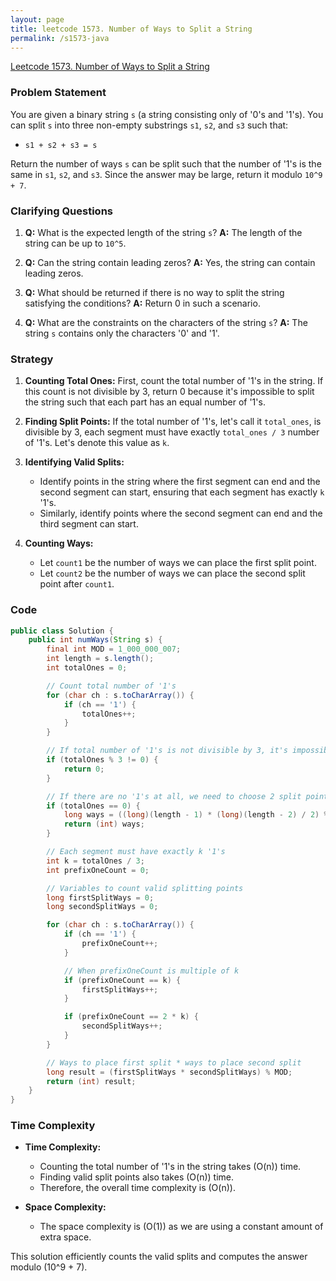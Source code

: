 ```yaml
---
layout: page
title: leetcode 1573. Number of Ways to Split a String
permalink: /s1573-java
---
```

[Leetcode 1573. Number of Ways to Split a String](https://algoadvance.github.io/algoadvance/l1573)
### Problem Statement

You are given a binary string `s` (a string consisting only of '0's and '1's). You can split `s` into three non-empty substrings `s1`, `s2`, and `s3` such that:

* `s1 + s2 + s3 = s`

Return the number of ways `s` can be split such that the number of '1's is the same in `s1`, `s2`, and `s3`. Since the answer may be large, return it modulo `10^9 + 7`.

### Clarifying Questions

1. **Q:** What is the expected length of the string `s`?
   **A:** The length of the string can be up to `10^5`.

2. **Q:** Can the string contain leading zeros?
   **A:** Yes, the string can contain leading zeros.

3. **Q:** What should be returned if there is no way to split the string satisfying the conditions?
   **A:** Return 0 in such a scenario.

4. **Q:** What are the constraints on the characters of the string `s`?
   **A:** The string `s` contains only the characters '0' and '1'.

### Strategy

1. **Counting Total Ones:** First, count the total number of '1's in the string. If this count is not divisible by 3, return 0 because it's impossible to split the string such that each part has an equal number of '1's.

2. **Finding Split Points:** If the total number of '1's, let's call it `total_ones`, is divisible by 3, each segment must have exactly `total_ones / 3` number of '1's. Let's denote this value as `k`.

3. **Identifying Valid Splits:**
   - Identify points in the string where the first segment can end and the second segment can start, ensuring that each segment has exactly `k` '1's.
   - Similarly, identify points where the second segment can end and the third segment can start.

4. **Counting Ways:**
   - Let `count1` be the number of ways we can place the first split point.
   - Let `count2` be the number of ways we can place the second split point after `count1`.

### Code

```java
public class Solution {
    public int numWays(String s) {
        final int MOD = 1_000_000_007;
        int length = s.length();
        int totalOnes = 0;

        // Count total number of '1's
        for (char ch : s.toCharArray()) {
            if (ch == '1') {
                totalOnes++;
            }
        }

        // If total number of '1's is not divisible by 3, it's impossible to split
        if (totalOnes % 3 != 0) {
            return 0;
        }

        // If there are no '1's at all, we need to choose 2 split points from (length - 1) positions
        if (totalOnes == 0) {
            long ways = ((long)(length - 1) * (long)(length - 2) / 2) % MOD;
            return (int) ways;
        }

        // Each segment must have exactly k '1's
        int k = totalOnes / 3;
        int prefixOneCount = 0;

        // Variables to count valid splitting points
        long firstSplitWays = 0;
        long secondSplitWays = 0;

        for (char ch : s.toCharArray()) {
            if (ch == '1') {
                prefixOneCount++;
            }

            // When prefixOneCount is multiple of k
            if (prefixOneCount == k) {
                firstSplitWays++;
            }

            if (prefixOneCount == 2 * k) {
                secondSplitWays++;
            }
        }

        // Ways to place first split * ways to place second split
        long result = (firstSplitWays * secondSplitWays) % MOD;
        return (int) result;
    }
}
```

### Time Complexity

- **Time Complexity:** 
  - Counting the total number of '1's in the string takes \(O(n)\) time.
  - Finding valid split points also takes \(O(n)\) time.
  - Therefore, the overall time complexity is \(O(n)\).

- **Space Complexity:** 
  - The space complexity is \(O(1)\) as we are using a constant amount of extra space.

This solution efficiently counts the valid splits and computes the answer modulo \(10^9 + 7\).